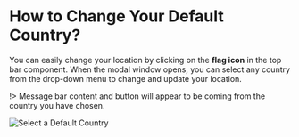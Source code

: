 # How to Change Your Default Country?

You can easily change your location by clicking on the **flag icon** in the top bar component. When the modal window opens, you can select any country from the drop-down menu to change and update your location.

!> Message bar content and button will appear to be coming from the country you have chosen.

![Select a Default Country](http://res.cloudinary.com/mypreview/image/upload/v1492445132/select-default-country_znzmtp.gif)
